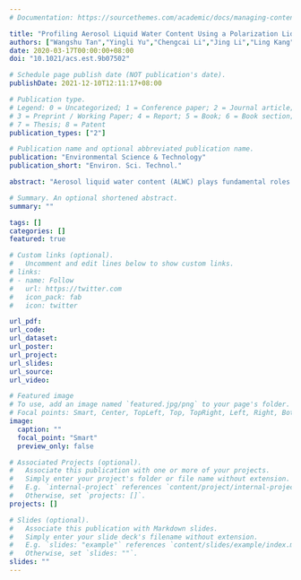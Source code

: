 ```yaml
---
# Documentation: https://sourcethemes.com/academic/docs/managing-content/

title: "Profiling Aerosol Liquid Water Content Using a Polarization Lidar"
authors: ["Wangshu Tan","Yingli Yu","Chengcai Li","Jing Li","Ling Kang","Huabin Dong","Limin Zeng","Tong Zhu"]
date: 2020-03-17T00:00:00+08:00
doi: "10.1021/acs.est.9b07502"

# Schedule page publish date (NOT publication's date).
publishDate: 2021-12-10T12:11:17+08:00

# Publication type.
# Legend: 0 = Uncategorized; 1 = Conference paper; 2 = Journal article;
# 3 = Preprint / Working Paper; 4 = Report; 5 = Book; 6 = Book section;
# 7 = Thesis; 8 = Patent
publication_types: ["2"]

# Publication name and optional abbreviated publication name.
publication: "Environmental Science & Technology"
publication_short: "Environ. Sci. Technol."

abstract: "Aerosol liquid water content (ALWC) plays fundamental roles in atmospheric radiation and chemical processes. However, there is little information about ALWC vertical distribution due to the lack of sufficient measurement. In this study, a novel method to retrieve ALWC using a polarization lidar is proposed. By analyzing lidar measurement combined with in situ chemical composition measurements at the surface, the particle linear depolarization ratio δp is found to be well correlated with the liquid water mass fraction. The method is built upon a valid relationship between δp and the ratio of ALWC to the particle backscatter coefficient. ALWC can be retrieved with a relative error of 30% with this method. A case study shows that the ALWC in upper levels of the boundary layer may be different from that at the ground, suggesting the importance of measuring ALWC vertical profiles during haze episodes. The study proves that polarization lidars have the potential to retrieve vertical distributions of ALWC which will benefit studies on haze formation."

# Summary. An optional shortened abstract.
summary: ""

tags: []
categories: []
featured: true

# Custom links (optional).
#   Uncomment and edit lines below to show custom links.
# links:
# - name: Follow
#   url: https://twitter.com
#   icon_pack: fab
#   icon: twitter

url_pdf:
url_code:
url_dataset:
url_poster:
url_project:
url_slides:
url_source:
url_video:

# Featured image
# To use, add an image named `featured.jpg/png` to your page's folder. 
# Focal points: Smart, Center, TopLeft, Top, TopRight, Left, Right, BottomLeft, Bottom, BottomRight.
image:
  caption: ""
  focal_point: "Smart"
  preview_only: false

# Associated Projects (optional).
#   Associate this publication with one or more of your projects.
#   Simply enter your project's folder or file name without extension.
#   E.g. `internal-project` references `content/project/internal-project/index.md`.
#   Otherwise, set `projects: []`.
projects: []

# Slides (optional).
#   Associate this publication with Markdown slides.
#   Simply enter your slide deck's filename without extension.
#   E.g. `slides: "example"` references `content/slides/example/index.md`.
#   Otherwise, set `slides: ""`.
slides: ""
---
```

